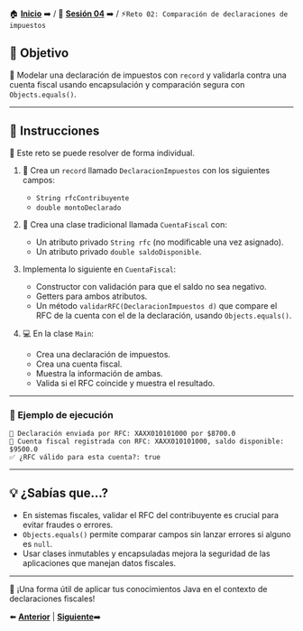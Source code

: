 
🏠 [**Inicio**](../../Readme.md) ➡️ / 📖 [**Sesión 04**](../Readme.md) ➡️ / ⚡`Reto 02: Comparación de declaraciones de impuestos`

## 🎯 Objetivo

📄 Modelar una declaración de impuestos con `record` y validarla contra una cuenta fiscal usando encapsulación y comparación segura con `Objects.equals()`.

---

## 📝 Instrucciones

👤 Este reto se puede resolver de forma individual.

1. 📄 Crea un `record` llamado `DeclaracionImpuestos` con los siguientes campos:
   - `String rfcContribuyente`
   - `double montoDeclarado`

2. 💼 Crea una clase tradicional llamada `CuentaFiscal` con:
   - Un atributo privado `String rfc` (no modificable una vez asignado).
   - Un atributo privado `double saldoDisponible`.

3. Implementa lo siguiente en `CuentaFiscal`:
   - Constructor con validación para que el saldo no sea negativo.
   - Getters para ambos atributos.
   - Un método `validarRFC(DeclaracionImpuestos d)` que compare el RFC de la cuenta con el de la declaración, usando `Objects.equals()`.

4. 💻 En la clase `Main`:
   - Crea una declaración de impuestos.
   - Crea una cuenta fiscal.
   - Muestra la información de ambas.
   - Valida si el RFC coincide y muestra el resultado.

---

### 📌 Ejemplo de ejecución

```plaintext
📄 Declaración enviada por RFC: XAXX010101000 por $8700.0
🏦 Cuenta fiscal registrada con RFC: XAXX010101000, saldo disponible: $9500.0
✅ ¿RFC válido para esta cuenta?: true
```

---

## 💡 ¿Sabías que...?

- En sistemas fiscales, validar el RFC del contribuyente es crucial para evitar fraudes o errores.
- `Objects.equals()` permite comparar campos sin lanzar errores si alguno es `null`.
- Usar clases inmutables y encapsuladas mejora la seguridad de las aplicaciones que manejan datos fiscales.

---

🧾 ¡Una forma útil de aplicar tus conocimientos Java en el contexto de declaraciones fiscales!

⬅️ [**Anterior**](../Ejemplo-04/Readme.md) | [**Siguiente**](../../Sesion-05/Readme.md)➡️
